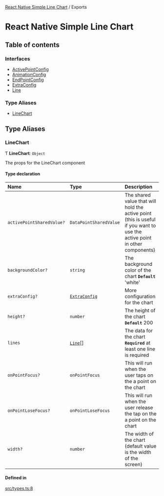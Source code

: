[React Native Simple Line Chart](README.md) / Exports

# React Native Simple Line Chart

## Table of contents

### Interfaces

- [ActivePointConfig](interfaces/ActivePointConfig.md)
- [AnimationConfig](interfaces/AnimationConfig.md)
- [EndPointConfig](interfaces/EndPointConfig.md)
- [ExtraConfig](interfaces/ExtraConfig.md)
- [Line](interfaces/Line.md)

### Type Aliases

- [LineChart](modules.md#linechart)

## Type Aliases

### LineChart

Ƭ **LineChart**: `Object`

The props for the LineChart component

#### Type declaration

| Name | Type | Description |
| :------ | :------ | :------ |
| `activePointSharedValue?` | `DataPointSharedValue` | The shared value that will hold the active point (this is useful if you want to use the active point in other components) |
| `backgroundColor?` | `string` | The background color of the chart **`Default`** 'white' |
| `extraConfig?` | [`ExtraConfig`](interfaces/ExtraConfig.md) | More configuration for the chart |
| `height?` | `number` | The height of the chart **`Default`** 200 |
| `lines` | [`Line`](interfaces/Line.md)[] | The data for the chart **`Required`** at least one line is required |
| `onPointFocus?` | `onPointFocus` | This will run when the user taps on the a point on the chart |
| `onPointLoseFocus?` | `onPointLoseFocus` | This will run when the user release the tap on the a point on the chart |
| `width?` | `number` | The width of the chart (default value is the width of the screen) |

#### Defined in

[src/types.ts:8](https://github.com/Malaa-tech/react-native-simple-line-chart/blob/d8bd645/src/types.ts#L8)
